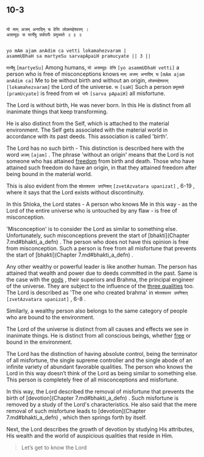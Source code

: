 ## 10-3


```shloka-sa

यो माम् अजम् अनादिम् च वेत्ति लोकमहेश्वरम् ।
असम्मूढः स मर्त्येषु सर्वपापैः प्रमुच्यते ॥ ३ ॥

```
```shloka-sa-hk

yo mAm ajam anAdim ca vetti lokamahezvaram |
asammUDhaH sa martyeSu sarvapApaiH pramucyate || 3 ||

```
`मर्त्येषु` `[martyeSu]` Among humans, `यो असम्मूढः वेत्ति` `[yo asammUDhaH vetti]` a person who is free of misconceptions knows `माम् अजम् अनादिम् च` `[mAm ajam anAdim ca]` Me to be without birth and without an origin, `लोकमहेश्वरम्` `[lokamahezvaram]` the Lord of the universe. `सः` `[saH]` Such a person `प्रमूच्यते` `[pramUcyate]` is freed from `सर्व पापैः` `[sarva pApaiH]` all misfortune.

The Lord is without birth, He was never born. In this He is distinct from all inanimate things that keep transforming. 

He is also distinct from the Self, which is attached to the material environment. The Self gets associated with the material world in accordance with its past deeds. This association is called 'birth'.

The Lord has no such birth - This distinction is described here with the word 
`अजम्` `[ajam]`
. The phrase 'without an origin' means that the Lord is not someone who has attained 
[freedom](Moksha)
 from birth and death. Those who have attained such freedom do have an origin, in that they attained freedom after being bound in the material world. 

This is also evident from the 
`श्वेताश्वतर उपनिशत्` `[zvetAzvatara upanizat]` , 6-19
, where it says that the Lord exists without discontinuity. 

In this Shloka, the Lord states - A person who knows Me in this way - as the Lord of the entire universe who is untouched by any flaw - is free of misconception. 

<a name='misconception_that_lord_is_similar'></a>
'Misconception' is to consider the Lord as similar to something else. Unfortunately, such misconceptions prevent the start of 
[bhakti](Chapter 7.md#bhakti_a_defn)
. The person who does not have this opinion is free from misconception. Such a person is free from all misfortune that prevents the start of 
[bhakti](Chapter 7.md#bhakti_a_defn)
. 

Any other wealthy or powerful leader is like another human. The person has attained that wealth and power due to deeds committed in the past. Same is the case with the 
[gods](4-12.md#gods_and_other_powers)
, their superiors and Brahma, the principal engineer of the universe. They are subject to the influence of the 
[three qualities](satva_rajas_tamas)
 too. The Lord is described as 'The one who created brahma' in 
`श्वेताश्वतर उपनिशत्` `[zvetAzvatara upanizat]` , 6-8
.

Similarly, a wealthy person also belongs to the same category of people who are bound to the environment.

The Lord of the universe is distinct from all causes and effects we see in inanimate things. He is distinct from all conscious beings, whether 
[free](Moksha)
 or bound in the environment. 

The Lord has the distinction of having absolute control, being the terminator of all misfortune, the single supreme controller and the single abode of an infinite variety of abundant favorable qualities. The person who knows the Lord in this way doesn’t think of the Lord as being similar to something else. This person is completely free of all misconceptions and misfortune.

In this way, the Lord described the removal of misfortune that prevents the birth of 
[devotion](Chapter 7.md#bhakti_a_defn)
. Such misfortune is removed by a study of the Lord's characteristics. He also said that the mere removal of such misfortune leads to 
[devotion](Chapter 7.md#bhakti_a_defn)
, which then springs forth by itself.

Next, the Lord describes the growth of devotion by studying His attributes, His wealth and the world of auspicious qualities that reside in Him.



<a name='applopener_154'></a>
> Let’s get to know the Lord



